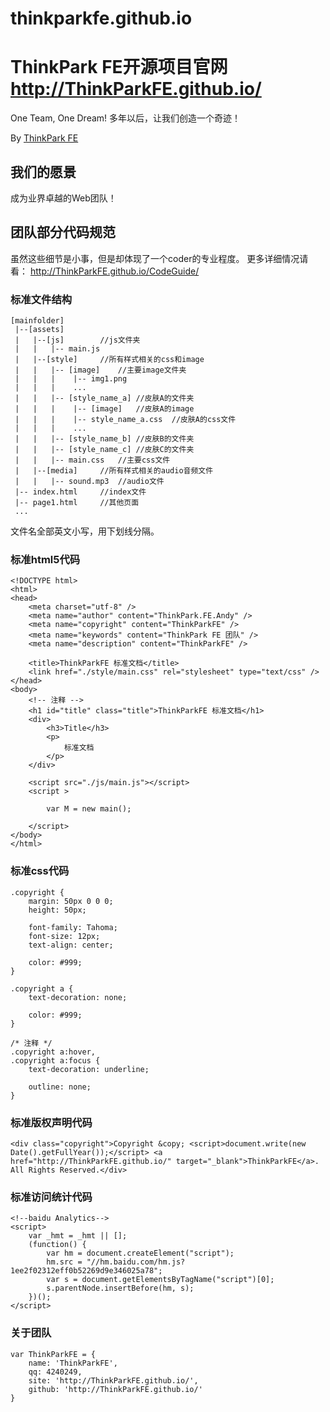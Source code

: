 # thinkparkfe.github.io
ThinkPark FE开源项目官网 
http://ThinkParkFE.github.io/
=================
One Team, One Dream! 多年以后，让我们创造一个奇迹！

By [ThinkPark FE](http://ThinkParkFE.github.io/)

## 我们的愿景

成为业界卓越的Web团队！


## 团队部分代码规范
虽然这些细节是小事，但是却体现了一个coder的专业程度。
更多详细情况请看：
http://ThinkParkFE.github.io/CodeGuide/


### 标准文件结构

	[mainfolder]
	 |--[assets]
	 |   |--[js]		//js文件夹
	 |   |   |-- main.js
	 |   |--[style]		//所有样式相关的css和image
	 |   |   |-- [image]	//主要image文件夹
	 |   |   |    |-- img1.png
	 |   |   |    ...
	 |   |   |-- [style_name_a]	//皮肤A的文件夹
	 |   |   |    |-- [image]	//皮肤A的image
	 |   |   |    |-- style_name_a.css	//皮肤A的css文件
	 |   |   |    ...
	 |   |   |-- [style_name_b]	//皮肤B的文件夹
	 |   |   |-- [style_name_c]	//皮肤C的文件夹
	 |   |   |-- main.css	//主要css文件
	 |   |--[media]		//所有样式相关的audio音频文件
	 |   |   |-- sound.mp3	//audio文件
 	 |-- index.html		//index文件
 	 |-- page1.html		//其他页面
 	 ...
	  
	  
文件名全部英文小写，用下划线分隔。

	  
	  
### 标准html5代码

	<!DOCTYPE html>
	<html>
	<head>
		<meta charset="utf-8" />
		<meta name="author" content="ThinkPark.FE.Andy" />
		<meta name="copyright" content="ThinkParkFE" />
		<meta name="keywords" content="ThinkPark FE 团队" />
		<meta name="description" content="ThinkParkFE" />
		
		<title>ThinkParkFE 标准文档</title>
		<link href="./style/main.css" rel="stylesheet" type="text/css" />
	</head>
	<body>
		<!-- 注释 -->
		<h1 id="title" class="title">ThinkParkFE 标准文档</h1>
		<div>
			<h3>Title</h3>
			<p>
				标准文档
			</p>
		</div>

		<script src="./js/main.js"></script>
		<script >

			var M = new main();

		</script>
	</body>
	</html>



### 标准css代码
	
	.copyright {
	    margin: 50px 0 0 0;
	    height: 50px;
	
	    font-family: Tahoma;
	    font-size: 12px;
	    text-align: center;
	
	    color: #999;
	}
	
	.copyright a {
	    text-decoration: none;
	
	    color: #999;
	}
	
	/* 注释 */
	.copyright a:hover,
	.copyright a:focus {
	    text-decoration: underline;
	
	    outline: none;
	}

### 标准版权声明代码

  	<div class="copyright">Copyright &copy; <script>document.write(new Date().getFullYear());</script> <a href="http://ThinkParkFE.github.io/" target="_blank">ThinkParkFE</a>. All Rights Reserved.</div>



### 标准访问统计代码

	<!--baidu Analytics-->
	<script>
        var _hmt = _hmt || [];
        (function() {
            var hm = document.createElement("script");
            hm.src = "//hm.baidu.com/hm.js?1ee2f02312eff0b52269d9e346025a78";
            var s = document.getElementsByTagName("script")[0]; 
            s.parentNode.insertBefore(hm, s);
        })();
    </script>


### 关于团队

	var ThinkParkFE = {
	    name: 'ThinkParkFE',
	    qq: 4240249,
	    site: 'http://ThinkParkFE.github.io/',
	    github: 'http://ThinkParkFE.github.io/'
	}
